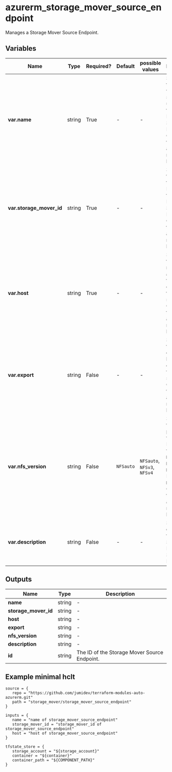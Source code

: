 # azurerm_storage_mover_source_endpoint

Manages a Storage Mover Source Endpoint.

## Variables

| Name | Type | Required? |  Default  |  possible values |  Description |
| ---- | ---- | --------- |  ----------- | ----------- | ----------- |
| **var.name** | string | True | -  |  -  |  Specifies the name which should be used for this Storage Mover Source Endpoint. Changing this forces a new resource to be created. | 
| **var.storage_mover_id** | string | True | -  |  -  |  Specifies the ID of the Storage Mover for this Storage Mover Source Endpoint. Changing this forces a new resource to be created. | 
| **var.host** | string | True | -  |  -  |  Specifies the host name or IP address of the server exporting the file system. Changing this forces a new resource to be created. | 
| **var.export** | string | False | -  |  -  |  Specifies the directory being exported from the server. Changing this forces a new resource to be created. | 
| **var.nfs_version** | string | False | `NFSauto`  |  `NFSauto`, `NFSv3`, `NFSv4`  |  Specifies the NFS protocol version. Possible values are `NFSauto`, `NFSv3` and `NFSv4`. Defaults to `NFSauto`. Changing this forces a new resource to be created. | 
| **var.description** | string | False | -  |  -  |  Specifies a description for the Storage Mover Source Endpoint. | 



## Outputs

| Name | Type | Description |
| ---- | ---- | --------- | 
| **name** | string  | - | 
| **storage_mover_id** | string  | - | 
| **host** | string  | - | 
| **export** | string  | - | 
| **nfs_version** | string  | - | 
| **description** | string  | - | 
| **id** | string  | The ID of the Storage Mover Source Endpoint. | 

## Example minimal hclt

```hcl
source = {
   repo = "https://github.com/jumidev/terraform-modules-auto-azurerm.git" 
   path = "storage_mover/storage_mover_source_endpoint" 
}

inputs = {
   name = "name of storage_mover_source_endpoint" 
   storage_mover_id = "storage_mover_id of storage_mover_source_endpoint" 
   host = "host of storage_mover_source_endpoint" 
}

tfstate_store = {
   storage_account = "${storage_account}" 
   container = "${container}" 
   container_path = "${COMPONENT_PATH}" 
}


```